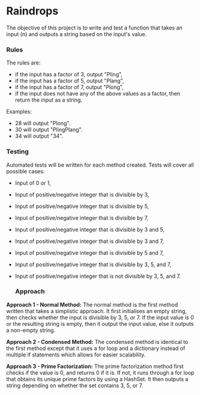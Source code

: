 # Raindrops
The objective of this project is to write and test a function that takes an input (n) and outputs a string based on the input's value.

### Rules

The rules are:

- if the input has a factor of 3, output "Pling",
- if the input has a factor of 5, output "Plang",
- if the input has a factor of 7, output "Plong",
- if the input does not have any of the above values as a factor, then return the input as a string.

Examples:

- 28 will output  "Plong".
- 30 will output "PlingPlang". 
- 34 will output "34".

### Testing

Automated tests will be written for each method created. Tests will cover all possible cases:

- Input of 0 or 1,
- Input of positive/negative integer that is divisible by 3,
- Input of positive/negative integer that is divisible by 5,
- Input of positive/negative integer that is divisible by 7,
- Input of positive/negative integer that is divisible by 3 and 5,
- Input of positive/negative integer that is divisible by 3 and 7,
- Input of positive/negative integer that is divisible by 5 and 7,
- Input of positive/negative integer that is divisible by 3, 5, and 7,
- Input of positive/negative integer that is not divisible by 3, 5, and 7.

  ### Approach

**Approach 1 - Normal Method:** The normal method is the first method written that takes a simplistic approach. It first initialises an empty string, then checks whether the input is divisible by 3, 5, or 7. If the input value is 0 or the resulting string is empty, then it output the input value, else it outputs a non-empty string.

**Approach 2 - Condensed Method:** The condensed method is identical to the first method except that it uses a for loop and a dictionary instead of multiple if statements which allows for easier scalability.

**Approach 3 - Prime Factorization:** The prime factorization method first checks if the value is 0, and returns 0 if it is. If not, it runs through a for loop that obtains its unique prime factors  by using a HashSet. It then outputs a string depending on whether the set contains 3, 5, or 7. 
